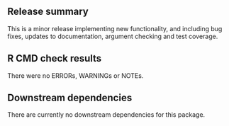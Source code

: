 ## Release summary

This is a minor release implementing new functionality, and including bug fixes,
updates to documentation, argument checking and test coverage.

## R CMD check results

There were no ERRORs, WARNINGs or NOTEs.

## Downstream dependencies

There are currently no downstream dependencies for this package.
